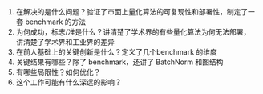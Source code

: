 1. 在解决的是什么问题？验证了市面上量化算法的可复现性和部署性，制定了一套 benchmark 的方法
2. 为何成功，标志/准是什么？讲清楚了学术界的有些量化算法为何无法部署，讲清楚了学术界和工业界的差异
3. 在前人基础上的关键创新是什么？定义了几个benchmark 的维度
4. 关键结果有哪些？除了 benchmark，还讲了 BatchNorm 和图结构
5. 有哪些局限性？如何优化？
6. 这个工作可能有什么深远的影响？
